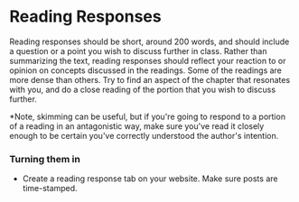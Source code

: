 # Reading Responses 

Reading responses should be short, around 200 words, and should include a question or a point you wish to discuss further in class. Rather than summarizing the text, reading responses should reflect your reaction to or opinion on concepts discussed in the readings. Some of the readings are more dense than others. Try to find an aspect of the chapter that resonates with you, and do a close reading of the portion that you wish to discuss further. 

*Note, skimming can be useful, but if you're going to respond to a portion of a reading in an antagonistic way, make sure you've read it closely enough to be certain you've correctly understood the author's intention.   

### Turning them in

* Create a reading response tab on your website. Make sure posts are time-stamped. 

